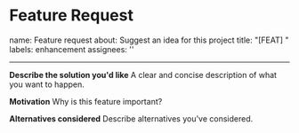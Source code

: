 # Feature Request

name: Feature request
about: Suggest an idea for this project
title: "[FEAT] "
labels: enhancement
assignees: ''

---

**Describe the solution you'd like**
A clear and concise description of what you want to happen.

**Motivation**
Why is this feature important?

**Alternatives considered**
Describe alternatives you've considered.
